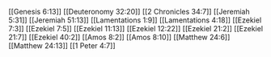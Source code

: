 [[Genesis 6:13]]
[[Deuteronomy 32:20]]
[[2 Chronicles 34:7]]
[[Jeremiah 5:31]]
[[Jeremiah 51:13]]
[[Lamentations 1:9]]
[[Lamentations 4:18]]
[[Ezekiel 7:3]]
[[Ezekiel 7:5]]
[[Ezekiel 11:13]]
[[Ezekiel 12:22]]
[[Ezekiel 21:2]]
[[Ezekiel 21:7]]
[[Ezekiel 40:2]]
[[Amos 8:2]]
[[Amos 8:10]]
[[Matthew 24:6]]
[[Matthew 24:13]]
[[1 Peter 4:7]]
